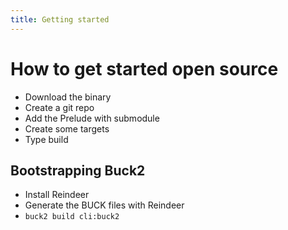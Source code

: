 ```yaml
---
title: Getting started
---
```


# How to get started<FbInternalOnly> open source</FbInternalOnly>

* Download the binary
* Create a git repo
* Add the Prelude with submodule
* Create some targets
* Type build

## Bootstrapping Buck2

* Install Reindeer
* Generate the BUCK files with Reindeer
* `buck2 build cli:buck2`
